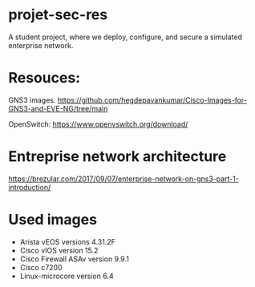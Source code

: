 # projet-sec-res
A student project, where we deploy, configure, and secure a simulated enterprise network.

# Resouces:
GNS3 images.
https://github.com/hegdepavankumar/Cisco-Images-for-GNS3-and-EVE-NG/tree/main

OpenSwitch:
https://www.openvswitch.org/download/

# Entreprise network architecture
https://brezular.com/2017/09/07/enterprise-network-on-gns3-part-1-introduction/


# Used images
- Arista vEOS versions 4.31.2F
- Cisco vIOS version 15.2
- Cisco Firewall ASAv version 9.9.1
- Cisco c7200
- Linux-microcore version 6.4